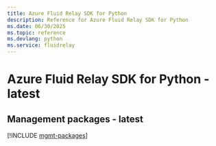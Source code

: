 ```yaml
---
title: Azure Fluid Relay SDK for Python
description: Reference for Azure Fluid Relay SDK for Python
ms.date: 06/30/2025
ms.topic: reference
ms.devlang: python
ms.service: fluidrelay
---
```

# Azure Fluid Relay SDK for Python - latest

## Management packages - latest
[!INCLUDE [mgmt-packages](fluid-relay-mgmt-index.md)]